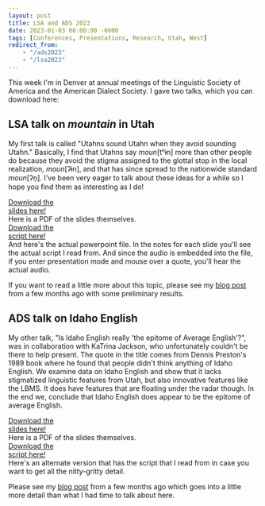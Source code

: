 ```yaml
---
layout: post
title: LSA and ADS 2023
date: 2023-01-03 08:00:00 -0600
tags: [Conferences, Presentations, Research, Utah, West]
redirect_from: 
    - "/ads2023"
    - "/lsa2023"
---
```


This week I'm in Denver at annual meetings of the Linguistic Society of America and the American Dialect Society. I gave two talks, which you can download here:

## LSA talk on *mountain* in Utah

My first talk is called "Utahns sound Utahn when they avoid sounding Utahn." Basically, I find that Utahns say *moun*[tʰɨn] more than other people do because they avoid the stigma assigned to the glottal stop in the local realization, *moun*[ʔɨn], and that has since spread to the nationwide standard *moun*[ʔn̩]. I've been very eager to talk about these ideas for a while so I hope you find them as interesting as I do!

<div class="biglink"><a href="/downloads/230106-LSA_mountain.pdf" title="LSA2023 slides" class="nodot">Download the<br />slides here!</a></div>
Here is a PDF of the slides themselves. 

<div class="biglink"><a href="/downloads/230106-ADS_Idaho_notes.pdf" title="NWAV50 slides" class="nodot">Download the<br />script here!</a></div>
And here's the actual powerpoint file. In the notes for each slide you'll see the actual script I read from. And since the audio is embedded into the file, if you enter presentation mode and mouse over a quote, you'll hear the actual audio. 

If you want to read a little more about this topic, please see my [blog post](/blog/idaho-montana-wyoming-and-utah-english-survey-results) from a few months ago with some preliminary results. 




## ADS talk on Idaho English

My other talk, "Is Idaho English really 'the epitome of Average English'?", was in collaboration with KaTrina Jackson, who unfortunately couldn't be there to help present. The quote in the title comes from Dennis Preston's 1989 book where he found that people didn't think anything of Idaho English. We examine data on Idaho English and show that it lacks stigmatized linguistic features from Utah, but also innovative features like the LBMS. It does have features that are floating under the radar though. In the end we, conclude that Idaho English does appear to be the epitome of average English.

<div class="biglink"><a href="/downloads/230106-ADS_Idaho.pdf" title="ADS2023 slides" class="nodot">Download the<br />slides here!</a></div>
Here is a PDF of the slides themselves. 

<div class="biglink"><a href="/downloads/230106-ADS_Idaho_notes.pdf" title="NWAV50 slides" class="nodot">Download the<br />script here!</a></div>
Here's an alternate version that has the script that I read from in case you want to get all the nitty-gritty detail. 

Please see my [blog post](/blog/idaho-montana-wyoming-and-utah-english-survey-results) from a few months ago which goes into a little more detail than what I had time to talk about here. 